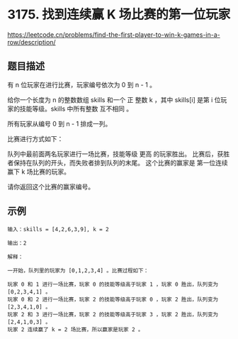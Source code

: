 # 3175. 找到连续赢 K 场比赛的第一位玩家
https://leetcode.cn/problems/find-the-first-player-to-win-k-games-in-a-row/description/
## 题目描述
有 n 位玩家在进行比赛，玩家编号依次为 0 到 n - 1 。

给你一个长度为 n 的整数数组 skills 和一个 正 整数 k ，其中 skills[i] 是第 i 位玩家的技能等级。skills 中所有整数 互不相同 。

所有玩家从编号 0 到 n - 1 排成一列。

比赛进行方式如下：

队列中最前面两名玩家进行一场比赛，技能等级 更高 的玩家胜出。
比赛后，获胜者保持在队列的开头，而失败者排到队列的末尾。
这个比赛的赢家是 第一位连续 赢下 k 场比赛的玩家。

请你返回这个比赛的赢家编号。
## 示例
```
输入：skills = [4,2,6,3,9], k = 2

输出：2

解释：

一开始，队列里的玩家为 [0,1,2,3,4] 。比赛过程如下：

玩家 0 和 1 进行一场比赛，玩家 0 的技能等级高于玩家 1 ，玩家 0 胜出，队列变为 [0,2,3,4,1] 。
玩家 0 和 2 进行一场比赛，玩家 2 的技能等级高于玩家 0 ，玩家 2 胜出，队列变为 [2,3,4,1,0] 。
玩家 2 和 3 进行一场比赛，玩家 2 的技能等级高于玩家 3 ，玩家 2 胜出，队列变为 [2,4,1,0,3] 。
玩家 2 连续赢了 k = 2 场比赛，所以赢家是玩家 2 。
```